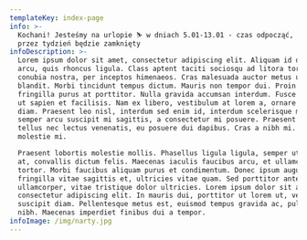 ```yaml
---
templateKey: index-page
info: >-
  Kochani! Jesteśmy na urlopie ⛷ w dniach 5.01-13.01 - czas odpocząć, więc salon
  przez tydzień będzie zamknięty
infoDescription: >-
  Lorem ipsum dolor sit amet, consectetur adipiscing elit. Aliquam id dapibus
  arcu, quis rhoncus ligula. Class aptent taciti sociosqu ad litora torquent per
  conubia nostra, per inceptos himenaeos. Cras malesuada auctor metus ut
  blandit. Morbi tincidunt tempus dictum. Mauris non tempor dui. Proin vulputate
  fringilla purus at porttitor. Nulla gravida accumsan interdum. Fusce iaculis
  ut sapien et facilisis. Nam ex libero, vestibulum at lorem a, ornare mattis
  diam. Praesent leo nisl, interdum sed enim id, interdum scelerisque mi. Duis
  semper arcu suscipit mi sagittis, a consectetur mi posuere. Praesent congue
  tellus nec lectus venenatis, eu posuere dui dapibus. Cras a nibh mi. Donec eu
  molestie mi.

  Praesent lobortis molestie mollis. Phasellus ligula ligula, semper ut ipsum
  at, convallis dictum felis. Maecenas iaculis faucibus arcu, et ullamcorper
  tortor. Morbi faucibus aliquam purus et condimentum. Donec ipsum augue,
  fringilla vitae sagittis et, ultricies vitae quam. Sed porttitor ante id lorem
  ullamcorper, vitae tristique dolor ultricies. Lorem ipsum dolor sit amet,
  consectetur adipiscing elit. In mauris dui, porttitor ut lorem ut, vestibulum
  suscipit diam. Pellentesque metus est, euismod tempus gravida ac, pulvinar vel
  nibh. Maecenas imperdiet finibus dui a tempor.
infoImage: /img/narty.jpg
---
```


